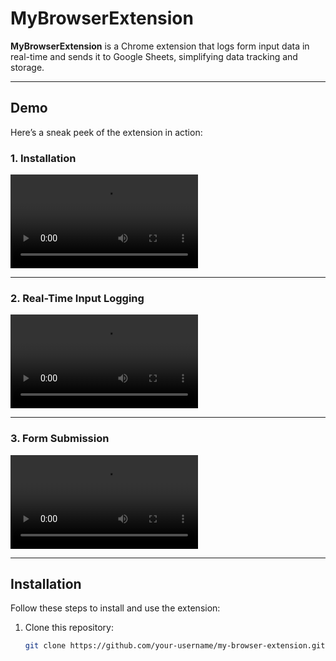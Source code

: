 # MyBrowserExtension

**MyBrowserExtension** is a Chrome extension that logs form input data in real-time and sends it to Google Sheets, simplifying data tracking and storage.

---

## Demo

Here’s a sneak peek of the extension in action:

### 1. **Installation**
![Installation Demo](Assets/loadEx1.mov)

---

### 2. **Real-Time Input Logging**
![Input Logging Demo](Assets/loadEx1.mov)

---

### 3. **Form Submission**
![Form Submission Demo](Assets/loadEx1.mov)

---


## Installation

Follow these steps to install and use the extension:

1. Clone this repository:
   ```bash
   git clone https://github.com/your-username/my-browser-extension.git
